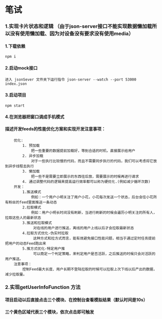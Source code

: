 # 笔试 
### 1.实现卡片状态和逻辑 （由于json-server接口不能实现数据懒加载所以没有使用懒加载、因为对设备没有要求没有使用media）
#### 1.下载依赖 
    npm i
#### 2.启动mock接口 
    进入 jsonSever 文件夹下运行指令 json-server --watch --port 53000 index.json
#### 3.启动项目
    npm start
#### 4.在浏览器把窗口调成手机模式

#### 描述开发feeds的性能优化方案和实现开发注意事项：
```
    优化:
        1. 预加载 
            把一些重要的数据提前加载好，等到合适的时机，直接展示给用户
        2. 异步加载 
            对于一些执行比较慢的代码，而且不需要同步执行的代码，我们可以考虑将它放到异步线程去执行
        3. 懒加载
            把一些不是需要立即展示的东西往后放，需要展示的时候再进行请求
        4. 通过调整代码的逻辑来提高运行效率都可以称为硬优化.(例如减少循环次数)
    开发：
        1.推送模式
            例如：一个用户小明关注了用户小花，小花每次发送一个状态，后台会往小花所有粉丝的feed里面推送一条动态
        2.拉取模式 
            例如：用户小明长时间没有刷新，当进行刷新的时候会遍历小明关注的所有人，拉取这些人的最新状态
        3.推送和拉取模式
             对在线的用户进行推送，离线的用户上线以后才会拉取最新状态
        4.拉取方式优化-伪实时拉取 
             这种方式和拉方式而言，能有效避免接口性能问题，相当于通过定时任务提前把用户的动态Feed跑出来
        5.推方式优化-特定用户推
             可以商定一个判定策略，来判定用户是否活跃，之后推送的时候只会对活跃的用户推送。
    注意事项：
        控制Feed最大长度、用户长期不登陆拉取的时候可以拉取上次下线以后产出的数据，减少拉取量。
```
### 2.实现getUserInfoFunction 方法
#### 项目启动以后直接点击三个模块、在控制台查看模拟结果（默认时间是10s）
#### 三个黄色区域代表三个模块，依次点击即可触发
